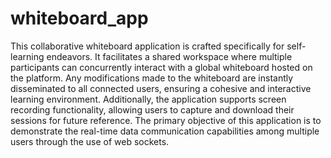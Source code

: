 # whiteboard_app
This collaborative whiteboard application is crafted specifically for self-learning endeavors. It facilitates a shared workspace where multiple participants can concurrently interact with a global whiteboard hosted on the platform. Any modifications made to the whiteboard are instantly disseminated to all connected users, ensuring a cohesive and interactive learning environment. Additionally, the application supports screen recording functionality, allowing users to capture and download their sessions for future reference. The primary objective of this application is to demonstrate the real-time data communication capabilities among multiple users through the use of web sockets.
